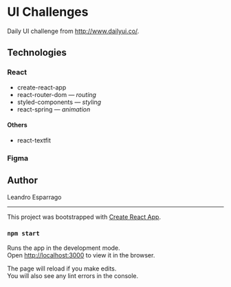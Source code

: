 # UI Challenges
Daily UI challenge from http://www.dailyui.co/.

## Technologies
### React
  * create-react-app
  * react-router-dom — *routing*
  * styled-components — *styling*
  * react-spring — *animation*
#### Others
  * react-textfit
  
### Figma

## Author
Leandro Esparrago

---

This project was bootstrapped with [Create React App](https://github.com/facebook/create-react-app).

### `npm start`

Runs the app in the development mode.<br>
Open [http://localhost:3000](http://localhost:3000) to view it in the browser.

The page will reload if you make edits.<br>
You will also see any lint errors in the console.
